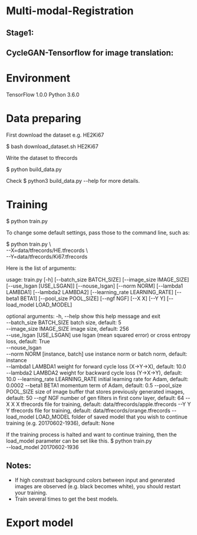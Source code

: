 # Multi-modal-Registration

## Stage1:

## CycleGAN-Tensorflow for image translation:

# Environment
TensorFlow 1.0.0
Python 3.6.0

# Data preparing

First download the dataset e.g. HE2Ki67

$ bash download_dataset.sh HE2Ki67

Write the dataset to tfrecords

$ python build_data.py

Check $ python3 build_data.py --help for more details.

# Training

$ python train.py

To change some default settings, pass those to the command line, such as:

$ python train.py  \  \
    --X=data/tfrecords/HE.tfrecords \  \
    --Y=data/tfrecords/Ki67.tfrecords
    
Here is the list of arguments:

usage: train.py [-h] [--batch_size BATCH_SIZE] [--image_size IMAGE_SIZE]
                [--use_lsgan [USE_LSGAN]] [--nouse_lsgan]
                [--norm NORM] [--lambda1 LAMBDA1] [--lambda2 LAMBDA2]
                [--learning_rate LEARNING_RATE] [--beta1 BETA1]
                [--pool_size POOL_SIZE] [--ngf NGF] [--X X] [--Y Y]
                [--load_model LOAD_MODEL]

optional arguments:
  -h, --help             show this help message and exit \
  --batch_size BATCH_SIZE
                        batch size, default: 5 \
  --image_size IMAGE_SIZE
                        image size, default: 256 \
  --use_lsgan [USE_LSGAN]
                        use lsgan (mean squared error) or cross entropy loss,
                        default: True \
  --nouse_lsgan         \
  --norm NORM           [instance, batch] use instance norm or batch norm,
                        default: instance \
  --lambda1 LAMBDA1     weight for forward cycle loss (X->Y->X), default: 10.0 \
  --lambda2 LAMBDA2     weight for backward cycle loss (Y->X->Y), default:
                        10.0
  --learning_rate LEARNING_RATE
                        initial learning rate for Adam, default: 0.0002
  --beta1 BETA1         momentum term of Adam, default: 0.5
  --pool_size POOL_SIZE
                        size of image buffer that stores previously generated
                        images, default: 50
  --ngf NGF             number of gen filters in first conv layer, default: 64
  --X X                 X tfrecords file for training, default:
                        data/tfrecords/apple.tfrecords
  --Y Y                 Y tfrecords file for training, default:
                        data/tfrecords/orange.tfrecords
  --load_model LOAD_MODEL
                        folder of saved model that you wish to continue
                        training (e.g. 20170602-1936), default: None

If the training process is halted and want to continue training, then the load_model parameter can be set like this.
$ python train.py  \
    --load_model 20170602-1936

## Notes:
- If high constrast background colors between input and generated images are observed (e.g. black becomes white), you should restart your training.
- Train several times to get the best models.

# Export model

